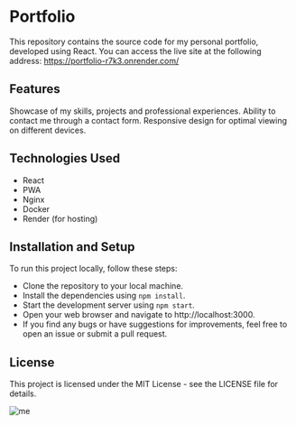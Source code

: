 # Portfolio

This repository contains the source code for my personal portfolio, developed using React. You can access the live site
at the following address: https://portfolio-r7k3.onrender.com/

## Features

Showcase of my skills, projects and professional experiences.
Ability to contact me through a contact form.
Responsive design for optimal viewing on different devices.

## Technologies Used

- React
- PWA
- Nginx
- Docker
- Render (for hosting)

## Installation and Setup

To run this project locally, follow these steps:

- Clone the repository to your local machine.
- Install the dependencies using ``npm install``.
- Start the development server using ``npm start``.
- Open your web browser and navigate to http://localhost:3000.
- If you find any bugs or have suggestions for improvements, feel free to open an issue or submit a pull request.

## License

This project is licensed under the MIT License - see the LICENSE file for details.

![me](https://user-images.githubusercontent.com/72151831/229162363-cbcd2d28-7044-42bf-a540-a07fd0b7b2a4.png)
